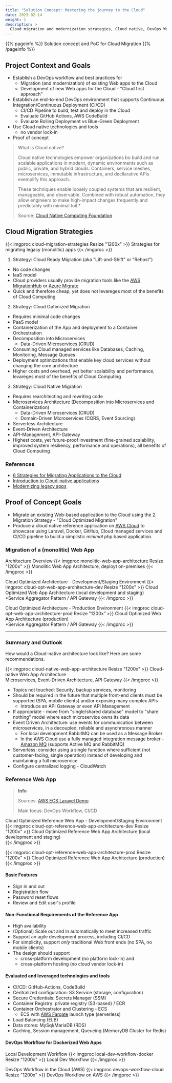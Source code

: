 ```yaml
---
title: "Solution Concept: Mastering the journey to the Cloud"
date: 2023-02-14
weight: 1
description: >
  Cloud migration and modernization strategies, Cloud native, DevOps Workflow<br/>
---
```


{{% pageinfo %}}
Solution concept and PoC for Cloud Migration
{{% /pageinfo %}}

## Project Context and Goals
- Establish a DevOps workflow and best practices for
  - Migration (and modernization) of existing Web apps to the Cloud
  - Development of new Web apps for the Cloud - "Cloud first approach"
- Establish an end-to-end DevOps environment that supports Continuous Integration/Continuous Deployment (CI/CD)
  - CI/CD Pipeline to build, test and deploy in the Cloud
  - Evaluate GitHub Actions, AWS CodeBuild
  - Evaluate Rolling Deployment vs Blue-Green Deployment
- Use Cloud native technologies and tools
  - no vendor lock-in
- Proof of concept

> What is Cloud native?
>
> Cloud native technologies empower organizations bo build and run scalable applications in modern, dynamic environments such as public, private, and hybrid clouds.
> Containers, service meshes, microservices, immutable infrastructure, and decllarative APIs exemplify this approach.
>
> These techniques enable loosely coupled systems that are resilient, manageable, and observable. Combined with robust automation, they allow engineers to make high-impact changes frequently and predictably with minimal toil.*
>
> Source: [Cloud Native Computing Foundation](https://www.cncf.io/)

## Cloud Migration Strategies

{{< imgproc cloud-migration-strategies Resize "1200x" >}}
Strategies for migrating legacy (monolitic) apps
{{< /imgproc >}}

1. Strategy: Cloud Ready Migration (aka "Lift-and-Shift" or "Rehost")
  - No code changes
  - IaaS model
  - Cloud providers usually provide migration tools like the [AWS MigrationHub](<https://aws.amazon.com/de/migration-hub/>) or [Azure Migrate](https://azure.microsoft.com/de-de/products/azure-migrate/#product-overview)
  - Quick and therefore cheap, yet does not levareges most of the benefits of Cloud Computing
2. Strategy: Cloud Optimized Migration
  - Requires minimal code changes
  - PaaS model
  - Containerization of the App and deployment to a Container Orchestration
  - Decomposition into Microservices
    - Data-Driven Microservices (CRUD)
  - Consuming Cloud managed services like Databases, Caching, Monitoring, Message Queues
  - Deployment optimizations that enable key cloud services without changing the core architecture
  - Higher costs and overhead, yet better scalability and performance, levareges most of the benefits of Cloud Computing
3. Strategy: Cloud Native Migration
  - Requires rearchitecting and rewriting code
  - Microservices Architecture (Decomposition into Microservices and Containerization)
    - Data-Driven Microservices (CRUD)
    - Domain-Driven Microservices (CQRS, Event Sourcing)
  - Serverless Architecture
  - Event-Driven Architecture
  - API-Management, API-Gateway
  - Highest costs, yet future-proof investment (fine-grained scalability, improved system resiliency, performance and operations), all benefits of Cloud Computing

### References
- [6 Strategies for Migrating Applications to the Cloud](https://aws.amazon.com/de/blogs/enterprise-strategy/6-strategies-for-migrating-applications-to-the-cloud/)
- [Introduction to Cloud-native applications](https://learn.microsoft.com/en-us/dotnet/architecture/cloud-native/introduction)
- [Modernizing legacy apps](https://learn.microsoft.com/en-us/dotnet/architecture/cloud-native/candidate-apps#modernizing-legacy-apps)

## Proof of Concept Goals
- Migrate an existing Web-based application to the Cloud using the 2. Migration Strategy - "Cloud Optimized Migration"
- Produce a cloud native reference application on [AWS Cloud](https://aws.amazon.com/) to showcase using Laravel, Docker, GitHub, Cloud managed services and CI/CD pipeline to build a simplistic *minimal* php based application.

### Migration of a (monolitic) Web App
Architecture Overview
{{< imgproc monolitic-web-app-architecture Resize "1200x" >}}
Monolitic Web App Architecture, deployt on-premises
{{< /imgproc >}}

Cloud Optimized Architecture - Development/Staging Environment
{{< imgproc cloud-opt-web-app-architecture-dev Resize "1200x" >}}
Cloud Optimized Web App Architecture (local development and staging)<br />
*Service Aggregator Pattern / API Gateway
{{< /imgproc >}}


Cloud Optimized Architecture - Production Environment
{{< imgproc cloud-opt-web-app-architecture-prod Resize "1200x" >}}
Cloud Optimized Web App Architecture (production)<br />
*Service Aggregator Pattern / API Gateway
{{< /imgproc >}}

---

### Summary and Outlook
How would a Cloud-native architecture look like? Here are some recommendations.

{{< imgproc cloud-native-web-app-architecture Resize "1200x" >}}
Cloud-native Web App Architecture<br />
Microservices, Event-Driven Architecture, API Gateway
{{< /imgproc >}}

- Topics not touched: Security, backup services, monitoring
- Should be required in the future that multiple front-end clients must be supported (SPA, mobile clients) and/or exposing many complex APIs
  - Introduce an API Gateway or even API Management
- If appropriate - move from "single/shared database" model to "share nothing" model where each microservice owns its data
- Event Driven Architecture: use events for communication between microservices, in a decoupled, reliable and asynchronous manner
  - For local development RabbitMQ can be used as a Message Broker
  - In the AWS Cloud use a fully managed integration message broker - [Amazon MQ](https://aws.amazon.com/de/amazon-mq/) (supports Active MQ and RabbitMQ)
- Serverless: consider using a single function where sufficient (not customer-facing, single operation) instead of developing and maintaining a full microservice
- Configure centralized logging - CloudWatch

### Reference Web App

> **Info**
>
> Sources: [AWS ECS Laravel Demo](https://github.com/silverdonkey/aws-ecs-laravel-demo)
>
> Main focus: DevOps Workflow, CI/CD
>

Cloud Optimized Reference Web App - Development/Staging Environment
{{< imgproc cloud-opt-reference-web-app-architecture-dev Resize "1200x" >}}
Cloud Optimized Reference Web App Architecture (local development and staging)<br />
{{< /imgproc >}}

{{< imgproc cloud-opt-reference-web-app-architecture-prod Resize "1200x" >}}
Cloud Optimized Reference Web App Architecture (production)
{{< /imgproc >}}

#### Basic Features

- Sign in and out
- Registration flow
- Password reset flows
- Review and Edit user's profile

#### Non-Functional Requirements of the Reference App

- High availability
- (Optional) Scale out and in automatically to meet increased traffic
- Support an agile development process, including CI/CD
- For simplicity, support *only* traditional Web front ends (no SPA, no mobile clients)
- The design should support
  - cross-platform development (no platform lock-in) and
  - cross-platform hosting (no cloud vendor lock-in)

#### Evaluated and leveraged technologies and tools

- CI/CD: GitHub-Actions, CodeBuild
- Centralized configuration: S3 Service (storage, configuration)
- Secure Credentials: Secrets Manager (SSM)
- Container Registry: private registry (S3-based) / ECR
- Container Orchestrator and Clustering - ECS
  - ECS with [AWS Fargate](https://docs.aws.amazon.com/AmazonECS/latest/developerguide/AWS_Fargate.html) launch type (serverless)
- Load Balancing (ELB)
- Data stores: MySql/MariaDB (RDS)
- Caching, Session management, Queueing (MemoryDB Cluster for Redis)

#### DevOps Workflow for Dockerized Web Apps

Local Development Workflow
{{< imgproc local-dev-workflow-docker Resize "1200x" >}}
Local Dev Workflow
{{< /imgproc >}}

DevOps Workflow in the Cloud (AWS)
{{< imgproc devops-workflow-cloud Resize "1200x" >}}
DevOps Workflow on AWS
{{< /imgproc >}}
